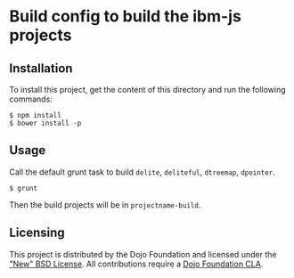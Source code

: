 # Build config to build the ibm-js projects

## Installation

To install this project, get the content of this directory and run the following commands:
```
$ npm install
$ bower install -p
```

## Usage
Call the default grunt task to build `delite`, `deliteful`, `dtreemap`, `dpointer`.
```
$ grunt
```
Then the build projects will be in `projectname-build`.
 
## Licensing

This project is distributed by the Dojo Foundation and licensed under the ["New" BSD License](./LICENSE).
All contributions require a [Dojo Foundation CLA](http://dojofoundation.org/about/claForm).
